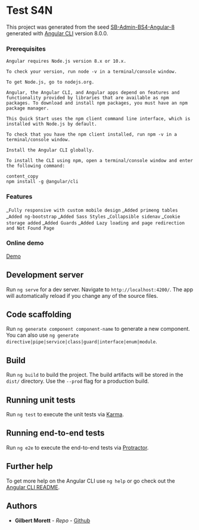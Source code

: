 # Test S4N

This project was generated from the seed [SB-Admin-BS4-Angular-8](https://github.com/start-angular/SB-Admin-BS4-Angular-8) generated with [Angular CLI](https://github.com/angular/angular-cli) version 8.0.0.

### Prerequisites

```
Angular requires Node.js version 8.x or 10.x.

To check your version, run node -v in a terminal/console window.

To get Node.js, go to nodejs.org.
```

```
Angular, the Angular CLI, and Angular apps depend on features and functionality provided by libraries that are available as npm packages. To download and install npm packages, you must have an npm package manager.

This Quick Start uses the npm client command line interface, which is installed with Node.js by default.

To check that you have the npm client installed, run npm -v in a terminal/console window.
```

```
Install the Angular CLI globally.

To install the CLI using npm, open a terminal/console window and enter the following command:

content_copy
npm install -g @angular/cli

```

### Features

_`Fully responsive with custom mobile design`
_`Added primeng tables`
_`Added ng-bootstrap`
_`Added Sass Styles`
_`Collapsible sidenav`
_`Cookie storage added`
\_`Added Guards`
\_`Added Lazy loading and page redirection and Not Found Page`

### Online demo

[Demo](https://test-domain-b13e0.firebaseapp.com)

## Development server

Run `ng serve` for a dev server. Navigate to `http://localhost:4200/`. The app will automatically reload if you change any of the source files.

## Code scaffolding

Run `ng generate component component-name` to generate a new component. You can also use `ng generate directive|pipe|service|class|guard|interface|enum|module`.

## Build

Run `ng build` to build the project. The build artifacts will be stored in the `dist/` directory. Use the `--prod` flag for a production build.

## Running unit tests

Run `ng test` to execute the unit tests via [Karma](https://karma-runner.github.io).

## Running end-to-end tests

Run `ng e2e` to execute the end-to-end tests via [Protractor](http://www.protractortest.org/).

## Further help

To get more help on the Angular CLI use `ng help` or go check out the [Angular CLI README](https://github.com/angular/angular-cli/blob/master/README.md).

## Authors

-   **Gilbert Morett** - _Repo_ - [Github](https://github.com/toni783)
